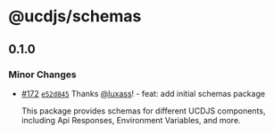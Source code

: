 # @ucdjs/schemas

## 0.1.0

### Minor Changes

- [#172](https://github.com/ucdjs/ucd/pull/172) [`e52d845`](https://github.com/ucdjs/ucd/commit/e52d845b52027c625e72395a8295cbcdae5317e8) Thanks [@luxass](https://github.com/luxass)! - feat: add initial schemas package

  This package provides schemas for different UCDJS components, including Api Responses, Environment Variables, and more.
